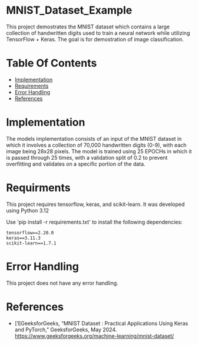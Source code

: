 # MNIST_Dataset_Example
This project demostrates the MNIST dataset which contains a large collection of handwritten digits used to train a neural network while utilizing TensorFlow + Keras. The goal is for demostration of image classification. 
# Table Of Contents
- [Implementation](#implementation)
- [Requirements](#requirments)
- [Error Handling](#error-handling)
- [References](#references)
# Implementation
The models implementation consists of an input of the MNIST dataset in which it involves a collection of 70,000 handwritten digits (0-9), with each image being 28x28 pixels. The model is trained using 25 EPOCHs in which it is passed through 25 times, with a validation split of 0.2 to prevent overfitting and validates on a specific portion of the data. 
# Requirments 
This project requires tensorflow, keras, and scikit-learn. It was developed using Python 3.12

Use 'pip install -r requirements.txt' to install the following dependencies:

```
tensorflow==2.20.0
keras==3.11.3
scikit-learn==1.7.1
```
# Error Handling 
This project does not have any error handling.
# References 
- [1]GeeksforGeeks, “MNIST Dataset : Practical Applications Using Keras and PyTorch,” GeeksforGeeks, May 2024. https://www.geeksforgeeks.org/machine-learning/mnist-dataset/
‌
